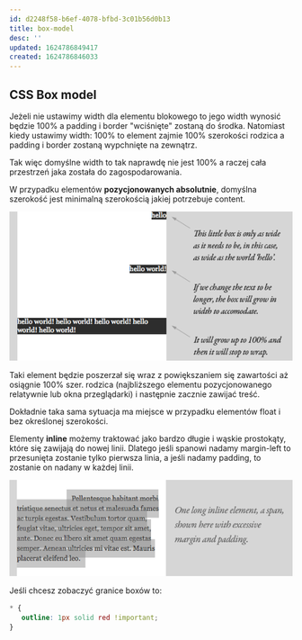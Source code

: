 ```yaml
---
id: d2248f58-b6ef-4078-bfbd-3c01b56d0b13
title: box-model
desc: ''
updated: 1624786849417
created: 1624786846033
---
```


## CSS Box model

Jeżeli nie ustawimy width dla elementu blokowego to jego width wynosić będzie 100% a padding i border "wciśnięte" zostaną do środka. Natomiast kiedy ustawimy width: 100% to element zajmie 100% szerokości rodzica a padding i border zostaną wypchnięte na zewnątrz.

Tak więc domyślne width to tak naprawdę nie jest 100% a raczej cała przestrzeń jaka została do zagospodarowania.


W przypadku elementów **pozycjonowanych absolutnie**, domyślna szerokość jest minimalną szerokością jakiej potrzebuje content.

![Absolute Width](assets/images/abs-width.png)

Taki element będzie poszerzał się wraz z powiększaniem się zawartości aż osiągnie 100% szer. rodzica (najbliższego elementu pozycjonowanego relatywnie lub okna przeglądarki) i następnie zacznie zawijać treść.

Dokładnie taka sama sytuacja ma miejsce w przypadku elementów  float i bez określonej szerokości.

Elementy **inline** możemy traktować jako bardzo długie i wąskie prostokąty, które się zawijają do nowej linii. Dlatego jeśli spanowi nadamy margin-left to przesunięta zostanie tylko pierwsza linia, a jeśli nadamy padding, to zostanie on nadany w każdej linii.

![Span](assets/images/span.png)

Jeśli chcesz zobaczyć granice boxów to:

```css
* {
   outline: 1px solid red !important;
}
```